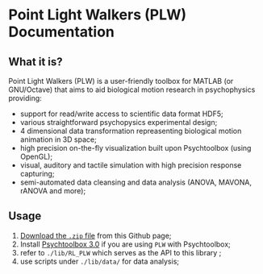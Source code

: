 # Point Light Walkers (PLW) Documentation

## What it is?
Point Light Walkers (PLW) is a user-friendly toolbox for MATLAB (or GNU/Octave) that aims to aid biological motion research in psychophysics providing:

  - support for read/write access to scientific data format HDF5;
  - various straightforward psychopysics experimental design;
  - 4 dimensional data transformation repreasenting biological motion animation in 3D space;
  - high precision on-the-fly visualization built upon Psychtoolbox (using OpenGL);
  - visual, auditory and tactile simulation with high precision response capturing;
  - semi-automated data cleansing and data analysis (ANOVA, MAVONA, rANOVA and more);

## Usage
1. [Download the `.zip` file](https://github.com/hyiltiz/PLW/archive/master.zip) from this Github page;
1. Install [Psychtoolbox 3.0](http://psychtoolbox.org/download/) if you are using `PLW` with Psychtoolbox;
1. refer to `./lib/RL_PLW` which serves as the API to this library ;
1. use scripts under `./lib/data/` for data analysis;

